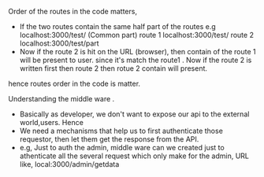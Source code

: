 Order of the routes in the code matters,

- If the two routes contain the same half part of the routes
  e.g localhost:3000/test/ (Common part)
  route 1 localhost:3000/test/
  route 2 localhost:3000/test/part
- Now if the route 2 is hit on the URL (browser), then contain of the route 1 will be present to user. since it's match the route1 . Now
  if the route 2 is written first then route 2 then rotue 2 contain will present.

hence routes order in the code is matter.

Understanding the middle ware .

- Basically as developer, we don't want to expose our api to the external world,users. Hence
- We need a mechanisms that help us to first authenticate those requestor, then let them get the response from the API.
- e.g, Just to auth the admin, middle ware can we created just to athenticate all the several request which only make for the admin, URL like, local:3000/admin/getdata
